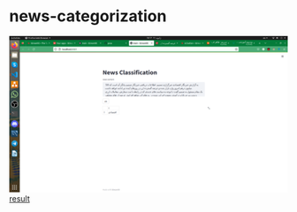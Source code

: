# news-categorization

![Alt text](img/Screenshot1.png?raw=true "Title")
[result](#https://pxsa-news-categorization-main-gh519g.streamlit.app/)
